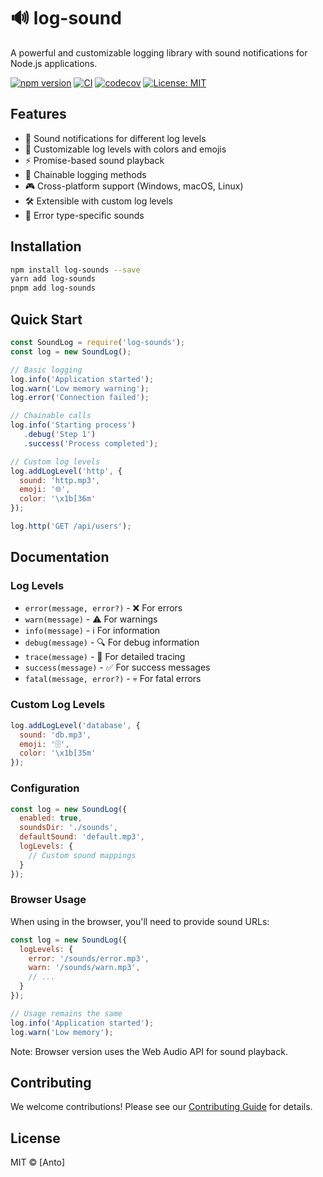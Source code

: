 # 🔊 log-sound

A powerful and customizable logging library with sound notifications for Node.js applications.

[![npm version](https://badge.fury.io/js/log-sound.svg)](https://badge.fury.io/js/log-sound)
[![CI](https://github.com/ndg23/log-sound/workflows/CI/badge.svg)](https://github.com/ndg23/log-sound/actions)
[![codecov](https://codecov.io/gh/ndg23/log-sound/branch/main/graph/badge.svg)](https://codecov.io/gh/ndg23/log-sound)
[![License: MIT](https://img.shields.io/badge/License-MIT-yellow.svg)](https://opensource.org/licenses/MIT)

## Features

- 🎵 Sound notifications for different log levels
- 🎨 Customizable log levels with colors and emojis
- ⚡ Promise-based sound playback
- 🔗 Chainable logging methods
- 🎮 Cross-platform support (Windows, macOS, Linux)
- 🛠️ Extensible with custom log levels
- 🎯 Error type-specific sounds

## Installation

```bash
npm install log-sounds --save
yarn add log-sounds
pnpm add log-sounds
```

## Quick Start

```javascript
const SoundLog = require('log-sounds');
const log = new SoundLog();

// Basic logging
log.info('Application started');
log.warn('Low memory warning');
log.error('Connection failed');

// Chainable calls
log.info('Starting process')
   .debug('Step 1')
   .success('Process completed');

// Custom log levels
log.addLogLevel('http', {
  sound: 'http.mp3',
  emoji: '🌐',
  color: '\x1b[36m'
});

log.http('GET /api/users');
```

## Documentation

### Log Levels

- `error(message, error?)` - ❌ For errors
- `warn(message)` - ⚠️ For warnings
- `info(message)` - ℹ️ For information
- `debug(message)` - 🔍 For debug information
- `trace(message)` - 📍 For detailed tracing
- `success(message)` - ✅ For success messages
- `fatal(message, error?)` - 💀 For fatal errors

### Custom Log Levels

```javascript
log.addLogLevel('database', {
  sound: 'db.mp3',
  emoji: '🗄️',
  color: '\x1b[35m'
});
```

### Configuration

```javascript
const log = new SoundLog({
  enabled: true,
  soundsDir: './sounds',
  defaultSound: 'default.mp3',
  logLevels: {
    // Custom sound mappings
  }
});
```

### Browser Usage

When using in the browser, you'll need to provide sound URLs:

```javascript
const log = new SoundLog({
  logLevels: {
    error: '/sounds/error.mp3',
    warn: '/sounds/warn.mp3',
    // ...
  }
});

// Usage remains the same
log.info('Application started');
log.warn('Low memory');
```

Note: Browser version uses the Web Audio API for sound playback.

## Contributing

We welcome contributions! Please see our [Contributing Guide](CONTRIBUTING.md) for details.

## License

MIT © [Anto]
